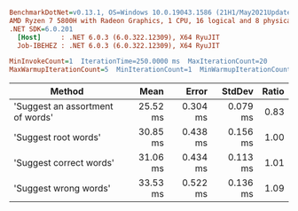 ``` ini

BenchmarkDotNet=v0.13.1, OS=Windows 10.0.19043.1586 (21H1/May2021Update)
AMD Ryzen 7 5800H with Radeon Graphics, 1 CPU, 16 logical and 8 physical cores
.NET SDK=6.0.201
  [Host]     : .NET 6.0.3 (6.0.322.12309), X64 RyuJIT
  Job-IBEHEZ : .NET 6.0.3 (6.0.322.12309), X64 RyuJIT

MinInvokeCount=1  IterationTime=250.0000 ms  MaxIterationCount=20  
MaxWarmupIterationCount=5  MinIterationCount=1  MinWarmupIterationCount=1  

```
|                           Method |     Mean |    Error |   StdDev | Ratio |
|--------------------------------- |---------:|---------:|---------:|------:|
| &#39;Suggest an assortment of words&#39; | 25.52 ms | 0.304 ms | 0.079 ms |  0.83 |
|             &#39;Suggest root words&#39; | 30.85 ms | 0.438 ms | 0.156 ms |  1.00 |
|          &#39;Suggest correct words&#39; | 31.06 ms | 0.434 ms | 0.113 ms |  1.01 |
|            &#39;Suggest wrong words&#39; | 33.53 ms | 0.522 ms | 0.136 ms |  1.09 |

